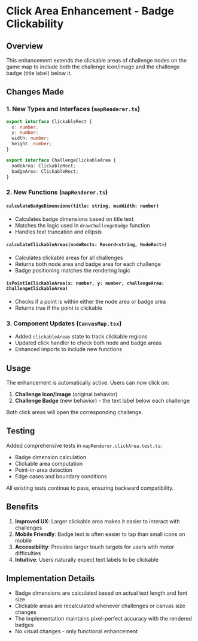 # Click Area Enhancement - Badge Clickability

## Overview
This enhancement extends the clickable areas of challenge nodes on the game map to include both the challenge icon/image and the challenge badge (title label) below it.

## Changes Made

### 1. New Types and Interfaces (`mapRenderer.ts`)

```typescript
export interface ClickableRect {
  x: number;
  y: number;
  width: number;
  height: number;
}

export interface ChallengeClickableArea {
  nodeArea: ClickableRect;
  badgeArea: ClickableRect;
}
```

### 2. New Functions (`mapRenderer.ts`)

#### `calculateBadgeDimensions(title: string, maxWidth: number)`
- Calculates badge dimensions based on title text
- Matches the logic used in `drawChallengeBadge` function
- Handles text truncation and ellipsis

#### `calculateClickableAreas(nodeRects: Record<string, NodeRect>)`
- Calculates clickable areas for all challenges
- Returns both node area and badge area for each challenge
- Badge positioning matches the rendering logic

#### `isPointInClickableArea(x: number, y: number, challengeArea: ChallengeClickableArea)`
- Checks if a point is within either the node area or badge area
- Returns true if the point is clickable

### 3. Component Updates (`CanvasMap.tsx`)

- Added `clickableAreas` state to track clickable regions
- Updated click handler to check both node and badge areas
- Enhanced imports to include new functions

## Usage

The enhancement is automatically active. Users can now click on:
1. **Challenge Icon/Image** (original behavior)
2. **Challenge Badge** (new behavior) - the text label below each challenge

Both click areas will open the corresponding challenge.

## Testing

Added comprehensive tests in `mapRenderer.clickArea.test.ts`:
- Badge dimension calculation
- Clickable area computation
- Point-in-area detection
- Edge cases and boundary conditions

All existing tests continue to pass, ensuring backward compatibility.

## Benefits

1. **Improved UX**: Larger clickable area makes it easier to interact with challenges
2. **Mobile Friendly**: Badge text is often easier to tap than small icons on mobile
3. **Accessibility**: Provides larger touch targets for users with motor difficulties
4. **Intuitive**: Users naturally expect text labels to be clickable

## Implementation Details

- Badge dimensions are calculated based on actual text length and font size
- Clickable areas are recalculated whenever challenges or canvas size changes
- The implementation maintains pixel-perfect accuracy with the rendered badges
- No visual changes - only functional enhancement
